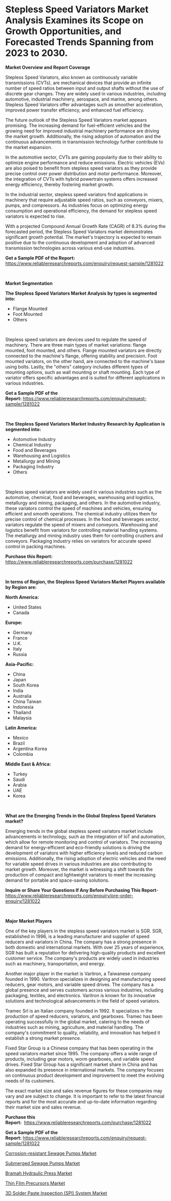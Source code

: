 <p><h1>Stepless Speed Variators Market Analysis Examines its Scope on Growth Opportunities, and Forecasted Trends Spanning from 2023 to 2030.</h1></p><p><strong>Market Overview and Report Coverage</strong></p>
<p><p>Stepless Speed Variators, also known as continuously variable transmissions (CVTs), are mechanical devices that provide an infinite number of speed ratios between input and output shafts without the use of discrete gear changes. They are widely used in various industries, including automotive, industrial machinery, aerospace, and marine, among others. Stepless Speed Variators offer advantages such as smoother acceleration, improved power transfer efficiency, and enhanced fuel efficiency.</p><p>The future outlook of the Stepless Speed Variators market appears promising. The increasing demand for fuel-efficient vehicles and the growing need for improved industrial machinery performance are driving the market growth. Additionally, the rising adoption of automation and the continuous advancements in transmission technology further contribute to the market expansion.</p><p>In the automotive sector, CVTs are gaining popularity due to their ability to optimize engine performance and reduce emissions. Electric vehicles (EVs) are also poised to benefit from stepless speed variators as they provide precise control over power distribution and motor performance. Moreover, the integration of CVTs with hybrid powertrain systems offers increased energy efficiency, thereby fostering market growth.</p><p>In the industrial sector, stepless speed variators find applications in machinery that require adjustable speed ratios, such as conveyors, mixers, pumps, and compressors. As industries focus on optimizing energy consumption and operational efficiency, the demand for stepless speed variators is expected to rise.</p><p>With a projected Compound Annual Growth Rate (CAGR) of 8.3% during the forecasted period, the Stepless Speed Variators market demonstrates significant growth potential. The market's trajectory is expected to remain positive due to the continuous development and adoption of advanced transmission technologies across various end-use industries.</p></p>
<p><strong>Get a Sample PDF of the Report:</strong> <a href="https://www.reliableresearchreports.com/enquiry/request-sample/1281022">https://www.reliableresearchreports.com/enquiry/request-sample/1281022</a></p>
<p>&nbsp;</p>
<p><strong>Market Segmentation</strong></p>
<p><strong>The Stepless Speed Variators Market Analysis by types is segmented into:</strong></p>
<p><ul><li>Flange Mounted</li><li>Foot Mounted</li><li>Others</li></ul></p>
<p>&nbsp;</p>
<p><p>Stepless speed variators are devices used to regulate the speed of machinery. There are three main types of market variations: flange mounted, foot mounted, and others. Flange mounted variators are directly connected to the machine's flange, offering stability and precision. Foot mounted variators, on the other hand, are connected to the machine's base using bolts. Lastly, the "others" category includes different types of mounting options, such as wall mounting or shaft mounting. Each type of variator offers specific advantages and is suited for different applications in various industries.</p></p>
<p><strong>Get a Sample PDF of the Report:</strong>&nbsp;<a href="https://www.reliableresearchreports.com/enquiry/request-sample/1281022">https://www.reliableresearchreports.com/enquiry/request-sample/1281022</a></p>
<p>&nbsp;</p>
<p><strong>The Stepless Speed Variators Market Industry Research by Application is segmented into:</strong></p>
<p><ul><li>Aotomotive Industry</li><li>Chemical Industry</li><li>Food and Beverages</li><li>Warehousing and Logistics</li><li>Metallurgy and Mining</li><li>Packaging Industry</li><li>Others</li></ul></p>
<p>&nbsp;</p>
<p><p>Stepless speed variators are widely used in various industries such as the automotive, chemical, food and beverages, warehousing and logistics, metallurgy and mining, packaging, and others. In the automotive industry, these variators control the speed of machines and vehicles, ensuring efficient and smooth operations. The chemical industry utilizes them for precise control of chemical processes. In the food and beverages sector, variators regulate the speed of mixers and conveyors. Warehousing and logistics benefit from variators for controlling material handling systems. The metallurgy and mining industry uses them for controlling crushers and conveyors. Packaging industry relies on variators for accurate speed control in packing machines.</p></p>
<p><strong>Purchase this Report:</strong>&nbsp; <a href="https://www.reliableresearchreports.com/purchase/1281022">https://www.reliableresearchreports.com/purchase/1281022</a></p>
<p>&nbsp;</p>
<p><strong>In terms of Region, the Stepless Speed Variators Market Players available by Region are:</strong></p>
<p>
    <p> <strong> North America: </strong>
        <ul>
            <li>United States</li>
            <li>Canada</li>
        </ul>
        </p> 
    <p> <strong> Europe: </strong>
        <ul>
            <li>Germany</li>
            <li>France</li>
            <li>U.K.</li>
            <li>Italy</li>
            <li>Russia</li>
        </ul>
        </p> 
    <p> <strong> Asia-Pacific: </strong>
        <ul>
            <li>China</li>
            <li>Japan</li>
            <li>South Korea</li>
            <li>India</li>
            <li>Australia</li>
            <li>China Taiwan</li>
            <li>Indonesia</li>
            <li>Thailand</li>
            <li>Malaysia</li>
        </ul>
        </p> 
    <p> <strong> Latin America: </strong>
        <ul>
            <li>Mexico</li>
            <li>Brazil</li>
            <li>Argentina Korea</li>
            <li>Colombia</li>
        </ul>
        </p> 
    <p> <strong> Middle East & Africa: </strong>
        <ul>
            <li>Turkey</li>
            <li>Saudi</li>
            <li>Arabia</li>
            <li>UAE</li>
            <li>Korea</li>
        </ul>
    </p>
    </p>
<p>&nbsp;</p>
<p><strong>What are the Emerging Trends in the Global Stepless Speed Variators market?</strong></p>
<p><p>Emerging trends in the global stepless speed variators market include advancements in technology, such as the integration of IoT and automation, which allow for remote monitoring and control of variators. The increasing demand for energy-efficient and eco-friendly solutions is driving the development of variators with higher efficiency levels and reduced carbon emissions. Additionally, the rising adoption of electric vehicles and the need for variable speed drives in various industries are also contributing to market growth. Moreover, the market is witnessing a shift towards the production of compact and lightweight variators to meet the increasing demand for portable and space-saving solutions.</p></p>
<p><strong>Inquire or Share Your Questions If Any Before Purchasing This Report</strong>- <a href="https://www.reliableresearchreports.com/enquiry/pre-order-enquiry/1281022">https://www.reliableresearchreports.com/enquiry/pre-order-enquiry/1281022</a></p>
<p>&nbsp;</p>
<p><strong>Major Market Players</strong></p>
<p><p>One of the key players in the stepless speed variators market is SGR. SGR, established in 1996, is a leading manufacturer and supplier of speed reducers and variators in China. The company has a strong presence in both domestic and international markets. With over 25 years of experience, SGR has built a reputation for delivering high-quality products and excellent customer service. The company's products are widely used in industries such as machinery, transportation, and energy.</p><p>Another major player in the market is Varitron, a Taiwanese company founded in 1990. Varitron specializes in designing and manufacturing speed reducers, gear motors, and variable speed drives. The company has a global presence and serves customers across various industries, including packaging, textiles, and electronics. Varitron is known for its innovative solutions and technological advancements in the field of speed variators.</p><p>Tramec Srl is an Italian company founded in 1992. It specializes in the production of speed reducers, variators, and gearboxes. Tramec has been operating successfully in the global market, catering to the needs of industries such as mining, agriculture, and material handling. The company's commitment to quality, reliability, and innovation has helped it establish a strong market presence.</p><p>Fixed Star Group is a Chinese company that has been operating in the speed variators market since 1995. The company offers a wide range of products, including gear motors, worm gearboxes, and variable speed drives. Fixed Star Group has a significant market share in China and has also expanded its presence in international markets. The company focuses on continuous product development and improvement to meet the evolving needs of its customers.</p><p>The exact market size and sales revenue figures for these companies may vary and are subject to change. It is important to refer to the latest financial reports and  for the most accurate and up-to-date information regarding their market size and sales revenue.</p></p>
<p><strong>Purchase this Report:</strong>&nbsp;&nbsp;<a href="https://www.reliableresearchreports.com/purchase/1281022">https://www.reliableresearchreports.com/purchase/1281022</a></p>
<p></p>
<p><strong>Get a Sample PDF of the Report:</strong>&nbsp;<a href="https://www.reliableresearchreports.com/enquiry/request-sample/1281022">https://www.reliableresearchreports.com/enquiry/request-sample/1281022</a></p>
<p><p><a href="https://www.linkedin.com/pulse/corrosion-resistant-sewage-pumps-market-research-report-unlocks-h4nte/">Corrosion-resistant Sewage Pumps Market</a></p><p><a href="https://www.linkedin.com/pulse/submerged-sewage-pumps-market-research-report-unlocks-analysis-xbkue/">Submerged Sewage Pumps Market</a></p><p><a href="https://medium.com/@krish.reportprime/bramah-hydraulic-press-market-size-growth-forecast-2023-2030-0282e45d3843">Bramah Hydraulic Press Market</a></p><p><a href="https://github.com/rahu1502/Market-Research-Report-List-1/blob/main/thin-film-precursors-market.md">Thin Film Precursors Market</a></p><p><a href="https://github.com/rahu1501/Market-Research-Report-List-1/blob/main/3d-solder-paste-inspection-spi-system-market.md">3D Solder Paste Inspection (SPI) System Market</a></p></p>